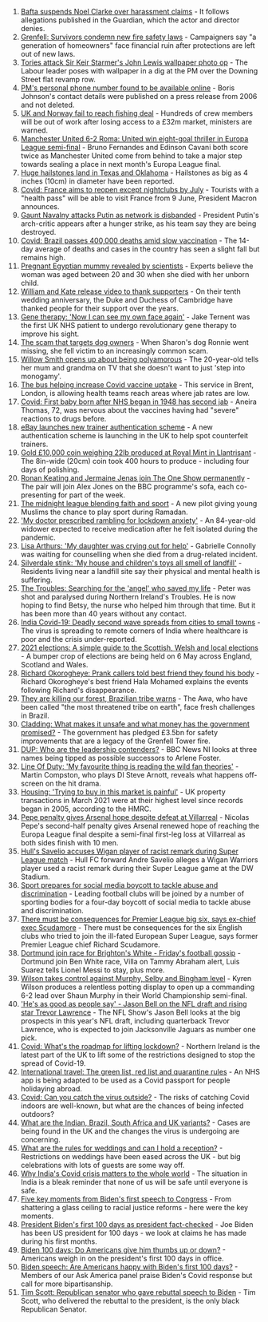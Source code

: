 1. [Bafta suspends Noel Clarke over harassment claims](https://www.bbc.co.uk/news/entertainment-arts-56937479) - It follows allegations published in the Guardian, which the actor and director denies.
2. [Grenfell: Survivors condemn new fire safety laws](https://www.bbc.co.uk/news/uk-politics-56924131) - Campaigners say "a generation of homeowners" face financial ruin after protections are left out of new laws.
3. [Tories attack Sir Keir Starmer's John Lewis wallpaper photo op](https://www.bbc.co.uk/news/uk-politics-56932548) - The Labour leader poses with wallpaper in a dig at the PM over the Downing Street flat revamp row.
4. [PM's personal phone number found to be available online](https://www.bbc.co.uk/news/uk-politics-56937889) - Boris Johnson's contact details were published on a press release from 2006 and not deleted.
5. [UK and Norway fail to reach fishing deal](https://www.bbc.co.uk/news/uk-politics-56932551) - Hundreds of crew members will be out of work after losing access to a £32m market, ministers are warned.
6. [Manchester United 6-2 Roma: United win eight-goal thriller in Europa League semi-final](https://www.bbc.co.uk/sport/football/56892065) - Bruno Fernandes and Edinson Cavani both score twice as Manchester United come from behind to take a major step towards sealing a place in next month's Europa League final.
7. [Huge hailstones land in Texas and Oklahoma](https://www.bbc.co.uk/news/world-us-canada-56936198) - Hailstones as big as 4 inches (10cm) in diameter have been reported.
8. [Covid: France aims to reopen except nightclubs by July](https://www.bbc.co.uk/news/world-europe-56934746) - Tourists with a "health pass" will be able to visit France from 9 June, President Macron announces.
9. [Gaunt Navalny attacks Putin as network is disbanded](https://www.bbc.co.uk/news/world-europe-56919934) - President Putin's arch-critic appears after a hunger strike, as his team say they are being destroyed.
10. [Covid: Brazil passes 400,000 deaths amid slow vaccination](https://www.bbc.co.uk/news/world-latin-america-56913943) - The 14-day average of deaths and cases in the country has seen a slight fall but remains high.
11. [Pregnant Egyptian mummy revealed by scientists](https://www.bbc.co.uk/news/world-middle-east-56926005) - Experts believe the woman was aged between 20 and 30 when she died with her unborn child.
12. [William and Kate release video to thank supporters](https://www.bbc.co.uk/news/uk-56928583) - On their tenth wedding anniversary, the Duke and Duchess of Cambridge have thanked people for their support over the years.
13. [Gene therapy: 'Now I can see my own face again'](https://www.bbc.co.uk/news/health-56906002) - Jake Ternent was the first UK NHS patient to undergo revolutionary gene therapy to improve his sight.
14. [The scam that targets dog owners](https://www.bbc.co.uk/news/uk-56922473) - When Sharon's dog Ronnie went missing, she fell victim to an increasingly common scam.
15. [Willow Smith opens up about being polyamorous](https://www.bbc.co.uk/news/newsbeat-56852099) - The 20-year-old tells her mum and grandma on TV that she doesn't want to just 'step into monogamy'.
16. [The bus helping increase Covid vaccine uptake](https://www.bbc.co.uk/news/uk-56937019) - This service in Brent, London, is allowing health teams reach areas where jab rates are low.
17. [Covid: First baby born after NHS began in 1948 has second jab](https://www.bbc.co.uk/news/uk-wales-56935546) - Aneira Thomas, 72, was nervous about the vaccines having had "severe" reactions to drugs before.
18. [eBay launches new trainer authentication scheme](https://www.bbc.co.uk/news/business-56922493) - A new authentication scheme is launching in the UK to help spot counterfeit trainers.
19. [Gold £10,000 coin weighing 22lb produced at Royal Mint in Llantrisant](https://www.bbc.co.uk/news/uk-wales-56920734) - The 8in-wide (20cm) coin took 400 hours to produce - including four days of polishing.
20. [Ronan Keating and Jermaine Jenas join The One Show permanently](https://www.bbc.co.uk/news/entertainment-arts-56925454) - The pair will join Alex Jones on the BBC programme's sofa, each co-presenting for part of the week.
21. [The midnight league blending faith and sport](https://www.bbc.co.uk/news/uk-56928581) - A new pilot giving young Muslims the chance to play sport during Ramadan.
22. ['My doctor prescribed rambling for lockdown anxiety'](https://www.bbc.co.uk/news/uk-scotland-edinburgh-east-fife-56919166) - An 84-year-old widower expected to receive medication after he felt isolated during the pandemic.
23. [Lisa Arthurs: 'My daughter was crying out for help'](https://www.bbc.co.uk/news/uk-northern-ireland-56904534) - Gabrielle Connolly was waiting for counselling when she died from a drug-related incident.
24. [Silverdale stink: 'My house and children's toys all smell of landfill'](https://www.bbc.co.uk/news/uk-england-stoke-staffordshire-56917351) - Residents living near a landfill site say their physical and mental health is suffering.
25. [The Troubles: Searching for the 'angel' who saved my life](https://www.bbc.co.uk/news/stories-56904137) - Peter was shot and paralysed during Northern Ireland's Troubles. He is now hoping to find Betsy, the nurse who helped him through that time. But it has been more than 40 years without any contact.
26. [India Covid-19: Deadly second wave spreads from cities to small towns](https://www.bbc.co.uk/news/world-asia-india-56913047) - The virus is spreading to remote corners of India where healthcare is poor and the crisis under-reported.
27. [2021 elections: A simple guide to the Scottish, Welsh and local elections](https://www.bbc.co.uk/news/uk-politics-56286643) - A bumper crop of elections are being held on 6 May across England, Scotland and Wales.
28. [Richard Okorogheye: Prank callers told best friend they found his body](https://www.bbc.co.uk/news/newsbeat-56917974) - Richard Okorogheye's best friend Hala Mohamed explains the events following Richard's disappearance.
29. [They are killing our forest, Brazilian tribe warns](https://www.bbc.co.uk/news/world-latin-america-56847952) - The Awa, who have been called "the most threatened tribe on earth", face fresh challenges in Brazil.
30. [Cladding: What makes it unsafe and what money has the government promised?](https://www.bbc.co.uk/news/explainers-56015129) - The government has pledged £3.5bn for safety improvements that are a legacy of the Grenfell Tower fire.
31. [DUP: Who are the leadership contenders?](https://www.bbc.co.uk/news/uk-northern-ireland-56915407) - BBC News NI looks at three names being tipped as possible successors to Arlene Foster.
32. [Line Of Duty: 'My favourite thing is reading the wild fan theories'](https://www.bbc.co.uk/news/newsbeat-56917121) - Martin Compston, who plays DI Steve Arnott, reveals what happens off-screen on the hit drama.
33. [Housing: 'Trying to buy in this market is painful'](https://www.bbc.co.uk/news/business-56906524) - UK property transactions in March 2021 were at their highest level since records began in 2005, according to the HMRC.
34. [Pepe penalty gives Arsenal hope despite defeat at Villarreal](https://www.bbc.co.uk/sport/football/56892082) - Nicolas Pepe's second-half penalty gives Arsenal renewed hope of reaching the Europa League final despite a semi-final first-leg loss at Villarreal as both sides finish with 10 men.
35. [Hull's Savelio accuses Wigan player of racist remark during Super League match](https://www.bbc.co.uk/sport/rugby-league/56937257) - Hull FC forward Andre Savelio alleges a Wigan Warriors player used a racist remark during their Super League game at the DW Stadium.
36. [Sport prepares for social media boycott to tackle abuse and discrimination](https://www.bbc.co.uk/sport/56936797) - Leading football clubs will be joined by a number of sporting bodies for a four-day boycott of social media to tackle abuse and discrimination.
37. [There must be consequences for Premier League big six, says ex-chief exec Scudamore](https://www.bbc.co.uk/sport/football/56937159) - There must be consequences for the six English clubs who tried to join the ill-fated European Super League, says former Premier League chief Richard Scudamore.
38. [Dortmund join race for Brighton's White - Friday's football gossip](https://www.bbc.co.uk/sport/56934781) - Dortmund join Ben White race, Villa on Tammy Abraham alert, Luis Suarez tells Lionel Messi to stay, plus more.
39. [Wilson takes control against Murphy, Selby and Bingham level](https://www.bbc.co.uk/sport/snooker/56932603) - Kyren Wilson produces a relentless potting display to open up a commanding 6-2 lead over Shaun Murphy in their World Championship semi-final.
40. ['He's as good as people say' - Jason Bell on the NFL draft and rising star Trevor Lawrence](https://www.bbc.co.uk/sport/av/american-football/56931865) - The NFL Show's Jason Bell looks at the big prospects in this year's NFL draft, including quarterback Trevor Lawrence, who is expected to join Jacksonville Jaguars as number one pick.
41. [Covid: What's the roadmap for lifting lockdown?](https://www.bbc.co.uk/news/explainers-52530518) - Northern Ireland is the latest part of the UK to lift some of the restrictions designed to stop the spread of Covid-19.
42. [International travel: The green list, red list and quarantine rules](https://www.bbc.co.uk/news/explainers-52544307) - An NHS app is being adapted to be used as a Covid passport for people holidaying abroad.
43. [Covid: Can you catch the virus outside?](https://www.bbc.co.uk/news/explainers-55680305) - The risks of catching Covid indoors are well-known, but what are the chances of being infected outdoors?
44. [What are the Indian, Brazil, South Africa and UK variants?](https://www.bbc.co.uk/news/health-55659820) - Cases are being found in the UK and the changes the virus is undergoing are concerning.
45. [What are the rules for weddings and can I hold a reception?](https://www.bbc.co.uk/news/explainers-52811509) - Restrictions on weddings have been eased across the UK - but big celebrations with lots of guests are some way off.
46. [Why India's Covid crisis matters to the whole world](https://www.bbc.co.uk/news/world-asia-india-56907007) - The situation in India is a bleak reminder that none of us will be safe until everyone is safe.
47. [Five key moments from Biden's first speech to Congress](https://www.bbc.co.uk/news/world-us-canada-56924684) - From shattering a glass ceiling to racial justice reforms - here were the key moments.
48. [President Biden's first 100 days as president fact-checked](https://www.bbc.co.uk/news/56901183) - Joe Biden has been US president for 100 days - we look at claims he has made during his first months.
49. [Biden 100 days: Do Americans give him thumbs up or down?](https://www.bbc.co.uk/news/world-us-canada-56919078) - Americans weigh in on the president's first 100 days in office.
50. [Biden speech: Are Americans happy with Biden's first 100 days?](https://www.bbc.co.uk/news/world-us-canada-56919077) - Members of our Ask America panel praise Biden's Covid response but call for more bipartisanship.
51. [Tim Scott: Republican senator who gave rebuttal speech to Biden](https://www.bbc.co.uk/news/world-us-canada-56919082) - Tim Scott, who delivered the rebuttal to the president, is the only black Republican Senator.
